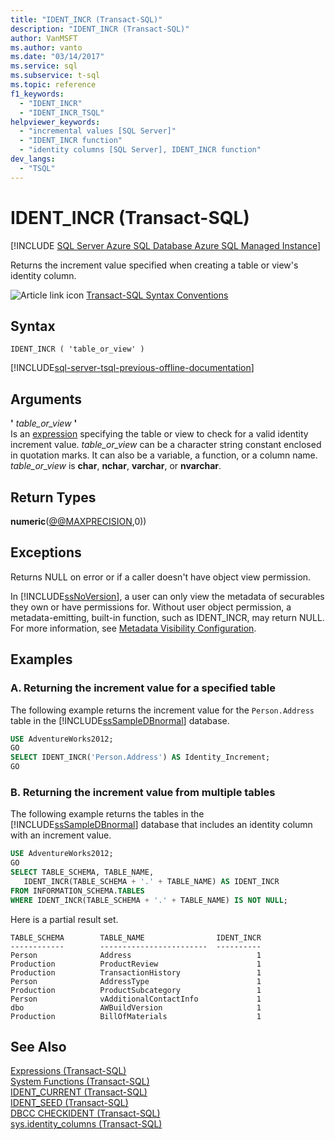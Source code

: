 ```yaml
---
title: "IDENT_INCR (Transact-SQL)"
description: "IDENT_INCR (Transact-SQL)"
author: VanMSFT
ms.author: vanto
ms.date: "03/14/2017"
ms.service: sql
ms.subservice: t-sql
ms.topic: reference
f1_keywords:
  - "IDENT_INCR"
  - "IDENT_INCR_TSQL"
helpviewer_keywords:
  - "incremental values [SQL Server]"
  - "IDENT_INCR function"
  - "identity columns [SQL Server], IDENT_INCR function"
dev_langs:
  - "TSQL"
---
```

# IDENT_INCR (Transact-SQL)
[!INCLUDE [SQL Server Azure SQL Database Azure SQL Managed Instance](../../includes/applies-to-version/sql-asdb-asdbmi.md)]

Returns the increment value specified when creating a table or view's identity column.  
  
![Article link icon](../../database-engine/configure-windows/media/topic-link.gif "Topic link icon") [Transact-SQL Syntax Conventions](../../t-sql/language-elements/transact-sql-syntax-conventions-transact-sql.md)  
  
## Syntax  
  
```syntaxsql 
IDENT_INCR ( 'table_or_view' )  
```  
  
[!INCLUDE[sql-server-tsql-previous-offline-documentation](../../includes/sql-server-tsql-previous-offline-documentation.md)]

## Arguments
**'** *table_or_view* **'**  
Is an [expression](../../t-sql/language-elements/expressions-transact-sql.md) specifying the table or view to check for a valid identity increment value. *table_or_view* can be a character string constant enclosed in quotation marks. It can also be a variable, a function, or a column name. *table_or_view* is **char**, **nchar**, **varchar**, or **nvarchar**.  
  
## Return Types  
**numeric**([@@MAXPRECISION](../../t-sql/functions/max-precision-transact-sql.md),0))  
  
## Exceptions  
Returns NULL on error or if a caller doesn't have object view permission.  
  
In [!INCLUDE[ssNoVersion](../../includes/ssnoversion-md.md)], a user can only view the metadata of securables they own or have permissions for. Without user object permission, a metadata-emitting, built-in function, such as IDENT_INCR, may return NULL. For more information, see [Metadata Visibility Configuration](../../relational-databases/security/metadata-visibility-configuration.md).  
  
## Examples  
  
### A. Returning the increment value for a specified table  
 The following example returns the increment value for the `Person.Address` table in the [!INCLUDE[ssSampleDBnormal](../../includes/sssampledbnormal-md.md)] database.  
  
```sql  
USE AdventureWorks2012;  
GO  
SELECT IDENT_INCR('Person.Address') AS Identity_Increment;  
GO  
```  
  
### B. Returning the increment value from multiple tables  
 The following example returns the tables in the [!INCLUDE[ssSampleDBnormal](../../includes/sssampledbnormal-md.md)] database that includes an identity column with an increment value.  
  
```sql  
USE AdventureWorks2012;  
GO  
SELECT TABLE_SCHEMA, TABLE_NAME,   
   IDENT_INCR(TABLE_SCHEMA + '.' + TABLE_NAME) AS IDENT_INCR  
FROM INFORMATION_SCHEMA.TABLES  
WHERE IDENT_INCR(TABLE_SCHEMA + '.' + TABLE_NAME) IS NOT NULL;  
```  
  
 Here is a partial result set.  
  
 ```
 TABLE_SCHEMA        TABLE_NAME                IDENT_INCR  
------------        ------------------------  ----------  
Person              Address                            1  
Production          ProductReview                      1  
Production          TransactionHistory                 1  
Person              AddressType                        1  
Production          ProductSubcategory                 1  
Person              vAdditionalContactInfo             1  
dbo                 AWBuildVersion                     1  
Production          BillOfMaterials                    1
```  
  
## See Also  
 [Expressions &#40;Transact-SQL&#41;](../../t-sql/language-elements/expressions-transact-sql.md)   
 [System Functions &#40;Transact-SQL&#41;](../../relational-databases/system-functions/system-functions-category-transact-sql.md)   
 [IDENT_CURRENT &#40;Transact-SQL&#41;](../../t-sql/functions/ident-current-transact-sql.md)   
 [IDENT_SEED &#40;Transact-SQL&#41;](../../t-sql/functions/ident-seed-transact-sql.md)   
 [DBCC CHECKIDENT &#40;Transact-SQL&#41;](../../t-sql/database-console-commands/dbcc-checkident-transact-sql.md)   
 [sys.identity_columns &#40;Transact-SQL&#41;](../../relational-databases/system-catalog-views/sys-identity-columns-transact-sql.md)  
  
  
